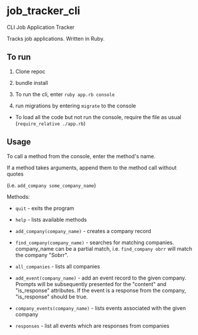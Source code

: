 # job_tracker_cli

CLI Job Application Tracker

Tracks job applications. Written in Ruby.

## To run

1. Clone repoc

2. bundle install

3. To run the cli, enter `ruby app.rb console`

4. run migrations by entering `migrate` to the console

- To load all the code but not run the console, require the file as usual (`require_relative ./app.rb`)

## Usage

To call a method from the console, enter the method's name.

If a method takes arguments, append them to the method call without quotes

(i.e. `add_company some_company_name`)

Methods: 

- `quit` - exits the program

- `help` - lists available methods

- `add_company(company_name)` - creates a company record

- `find_company(company_name)` - searches for matching companies. company_name can be a partial match, i.e. `find_company obrr` will match the company "Sobrr".

- `all_companies` - lists all companies

- `add_event(company_name)` - add an event record to the given company. Prompts will be subsequently presented for the "content" and "is_response" attributes. If the event is a response from the company, "is_response" should be true. 

- `company_events(company_name)` - lists events associated with the given company

- `responses` - list all events which are responses from companies
